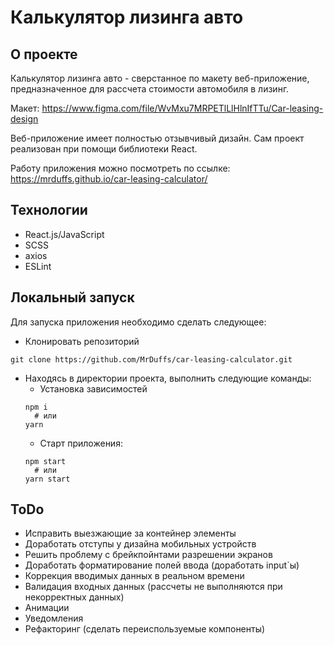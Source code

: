 # Калькулятор лизинга авто
## О проекте
Калькулятор лизинга авто - сверстанное по макету веб-приложение, предназначенное
для рассчета стоимости автомобиля в лизинг.

Макет: <https://www.figma.com/file/WvMxu7MRPETlLlHlnIfTTu/Car-leasing-design>

Веб-приложение имеет полностью отзывчивый дизайн. Сам проект реализован при 
помощи библиотеки React.

Работу приложения можно посмотреть по ссылке:
<https://mrduffs.github.io/car-leasing-calculator/>

## Технологии
- React.js/JavaScript
- SCSS
- axios
- ESLint

## Локальный запуск
Для запуска приложения необходимо сделать следующее:
- Клонировать репозиторий
```
git clone https://github.com/MrDuffs/car-leasing-calculator.git
```
- Находясь в директории проекта, выполнить следующие команды:
  - Установка зависимостей
  ```
  npm i
    # или
  yarn
  ```
  - Старт приложения:
  ```
  npm start
    # или
  yarn start
  ```

## ToDo
- Исправить выезжающие за контейнер элементы
- Доработать отступы у дизайна мобильных устройств
- Решить проблему с брейкпойнтами разрешении экранов
- Доработать форматирование полей ввода (доработать input`ы)
- Коррекция вводимых данных в реальном времени
- Валидация входных данных (рассчеты не выполняются при некорректных данных)
- Анимации
- Уведомления
- Рефакторинг (сделать переиспользуемые компоненты)
